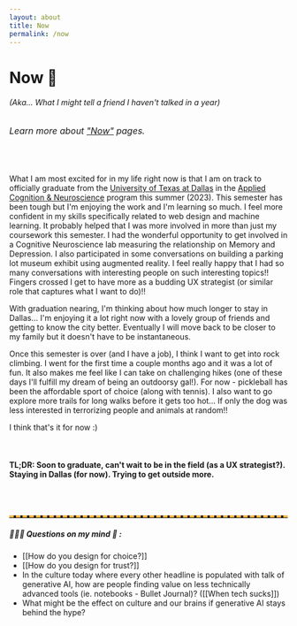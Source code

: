 ```yaml
---
layout: about
title: Now
permalink: /now
---
```



# Now 🥂

###### (Aka... What I might tell a friend I haven't talked in a year)
<h6 style="font-size: 16px"> Learn more about <a href="https://nownownow.com/about"> "Now"</a> pages.</h6>

<br>

What I am most excited for in my life right now is that I am on track to officially graduate from the [University of Texas at Dallas](https://www.utdallas.edu) in the [Applied Cognition & Neuroscience](https://bbs.utdallas.edu/departments/neuroscience/graduate-programs/applied-cognition-and-neuroscience-ms) program this summer (2023). This semester has been tough but I'm enjoying the work and I'm learning so much. I feel more confident in my skills specifically related to web design and machine learning. It probably helped that I was more involved in more than just my coursework this semester. I had the wonderful opportunity to get involved in a Cognitive Neuroscience lab measuring the relationship on Memory and Depression. I also participated in some conversations on building a parking lot museum exhibit using augmented reality. I feel really happy that I had so many conversations with interesting people on such interesting topics!! Fingers crossed I get to have more as a budding UX strategist (or similar role that captures what I want to do)!! 

With graduation nearing, I'm thinking about how much longer to stay in Dallas... I'm enjoying it a lot right now with a lovely group of friends and getting to know the city better. Eventually I will move back to be closer to my family but it doesn't have to be instantaneous. 

Once this semester is over (and I have a job), I think I want to get into rock climbing. I went for the first time a couple months ago and it was a lot of fun. It also makes me feel like I can take on challenging hikes (one of these days I'll fulfill my dream of being an outdoorsy gal!). For now - pickleball has been the affordable sport of choice (along with tennis). I also want to go explore more trails for long walks before it gets too hot... If only the dog was less interested in terrorizing people and animals at random!! 

I think that's it for now :) 

<br>

#### TL;DR: Soon to graduate, can't wait to be in the field (as a UX strategist?). Staying in Dallas (for now). Trying to get outside more.  

<br>
<br>

<hr style="border-top: 4px dashed #ffb43c;">

##### 🙋🏽‍♀️ Questions on my mind 🤔 : 
- [[How do you design for choice?]]
- [[How do you design for trust?]]
- In the culture today where every other headline is populated with talk of generative AI, how are people finding value on less technically advanced tools (ie. notebooks - Bullet Journal)? ([[When tech sucks]])
- What might be the effect on culture and our brains if generative AI stays behind the hype? 




<br><br>





